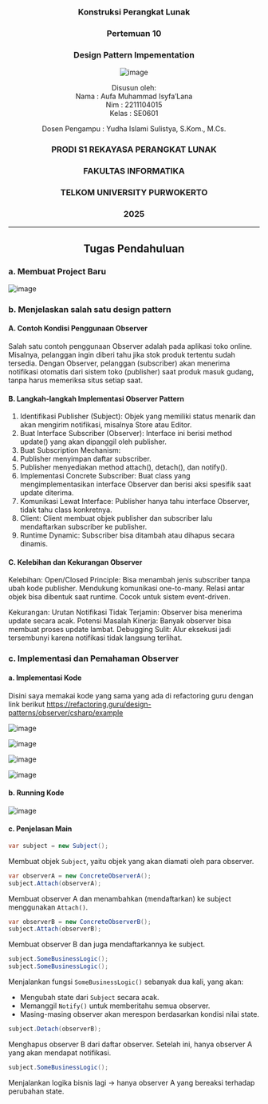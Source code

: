 <div align="center">

### Konstruksi Perangkat Lunak

### Pertemuan 10
### Design Pattern Impementation

![image](https://github.com/user-attachments/assets/2948daec-1e7a-4765-8f23-df638a387c87)

Disusun oleh:  
Nama : Aufa Muhammad Isyfa’Lana  
Nim : 2211104015  
Kelas : SE0601

Dosen Pengampu : 
Yudha Islami Sulistya, S.Kom., M.Cs. 

### PRODI S1 REKAYASA PERANGKAT LUNAK  
### FAKULTAS INFORMATIKA  
### TELKOM UNIVERSITY PURWOKERTO  
### 2025

</div>

---
<div align="center">

## Tugas Pendahuluan

</div>

### a. Membuat Project Baru 

![image](https://github.com/user-attachments/assets/113a85b3-f0bc-4626-bbcc-b995c3deacca)

### b. Menjelaskan salah satu design pattern 

#### A. Contoh Kondisi Penggunaan Observer
Salah satu contoh penggunaan Observer adalah pada aplikasi toko online. Misalnya, pelanggan ingin diberi tahu jika stok produk tertentu sudah tersedia. Dengan Observer, pelanggan (subscriber) akan menerima notifikasi otomatis dari sistem toko (publisher) saat produk masuk gudang, tanpa harus memeriksa situs setiap saat.

#### B. Langkah-langkah Implementasi Observer Pattern
1. Identifikasi Publisher (Subject): Objek yang memiliki status menarik dan akan mengirim notifikasi, misalnya Store atau Editor.
2. Buat Interface Subscriber (Observer): Interface ini berisi method update() yang akan dipanggil oleh publisher.
3. Buat Subscription Mechanism:
4. Publisher menyimpan daftar subscriber.
5. Publisher menyediakan method attach(), detach(), dan notify().
6. Implementasi Concrete Subscriber: Buat class yang mengimplementasikan interface Observer dan berisi aksi spesifik saat update diterima.
7. Komunikasi Lewat Interface: Publisher hanya tahu interface Observer, tidak tahu class konkretnya.
8. Client: Client membuat objek publisher dan subscriber lalu mendaftarkan subscriber ke publisher.
9. Runtime Dynamic: Subscriber bisa ditambah atau dihapus secara dinamis.

#### C. Kelebihan dan Kekurangan Observer
Kelebihan:
Open/Closed Principle: Bisa menambah jenis subscriber tanpa ubah kode publisher.
Mendukung komunikasi one-to-many.
Relasi antar objek bisa dibentuk saat runtime.
Cocok untuk sistem event-driven.

Kekurangan:
Urutan Notifikasi Tidak Terjamin: Observer bisa menerima update secara acak.
Potensi Masalah Kinerja: Banyak observer bisa membuat proses update lambat.
Debugging Sulit: Alur eksekusi jadi tersembunyi karena notifikasi tidak langsung terlihat.

### c. Implementasi dan Pemahaman Observer 

#### a. Implementasi Kode
Disini saya memakai kode yang sama yang ada di refactoring guru dengan link berikut 
https://refactoring.guru/design-patterns/observer/csharp/example

![image](https://github.com/user-attachments/assets/2428128e-2a8a-46cd-9668-3a5be6f3d848)

![image](https://github.com/user-attachments/assets/4f803289-0e33-4360-97fb-fd405b3040d7)

![image](https://github.com/user-attachments/assets/fdd00b71-99d3-4c72-947c-7aa6056f1aff)

![image](https://github.com/user-attachments/assets/2ae78340-cf98-46ca-a521-5a8c049c56da)

#### b. Running Kode 

![image](https://github.com/user-attachments/assets/de41c3d6-ecf4-42a2-b6f1-6bc75a376259)


#### c. Penjelasan Main 

```csharp
var subject = new Subject();
```
Membuat objek `Subject`, yaitu objek yang akan diamati oleh para observer.

```csharp
var observerA = new ConcreteObserverA();
subject.Attach(observerA);
```
Membuat observer A dan menambahkan (mendaftarkan) ke subject menggunakan `Attach()`.

```csharp
var observerB = new ConcreteObserverB();
subject.Attach(observerB);
```
Membuat observer B dan juga mendaftarkannya ke subject.

```csharp
subject.SomeBusinessLogic();
subject.SomeBusinessLogic();
```
Menjalankan fungsi `SomeBusinessLogic()` sebanyak dua kali, yang akan:
- Mengubah state dari `Subject` secara acak.
- Memanggil `Notify()` untuk memberitahu semua observer.
- Masing-masing observer akan merespon berdasarkan kondisi nilai state.

```csharp
subject.Detach(observerB);
```
Menghapus observer B dari daftar observer. Setelah ini, hanya observer A yang akan mendapat notifikasi.

```csharp
subject.SomeBusinessLogic();
```
Menjalankan logika bisnis lagi → hanya observer A yang bereaksi terhadap perubahan state.
